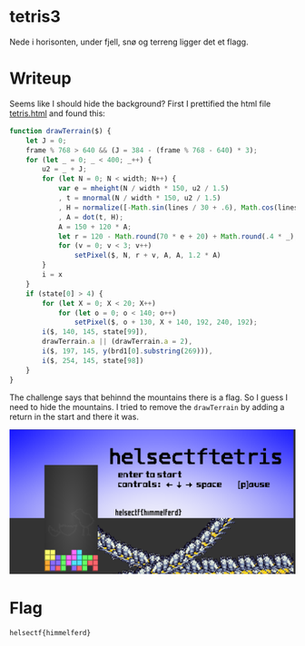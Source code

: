# tetris3

Nede i horisonten, under fjell, snø og terreng ligger det et flagg.

# Writeup

Seems like I should hide the background? First I prettified the html file [tetris.html](tetris.html) and found this:

```javascript
function drawTerrain($) {
    let J = 0;
    frame % 768 > 640 && (J = 384 - (frame % 768 - 640) * 3);
    for (let _ = 0; _ < 400; _++) {
        u2 = _ + J;
        for (let N = 0; N < width; N++) {
            var e = mheight(N / width * 150, u2 / 1.5)
            , t = mnormal(N / width * 150, u2 / 1.5)
            , H = normalize([-Math.sin(lines / 30 + .6), Math.cos(lines / 30 + .6), 1.414])
            , A = dot(t, H);
            A = 150 + 120 * A;
            let r = 120 - Math.round(70 * e + 20) + Math.round(.4 * _);
            for (v = 0; v < 3; v++)
                setPixel($, N, r + v, A, A, 1.2 * A)
        }
        i = x
    }
    if (state[0] > 4) {
        for (let X = 0; X < 20; X++)
            for (let o = 0; o < 140; o++)
                setPixel($, o + 130, X + 140, 192, 240, 192);
        i($, 140, 145, state[99]),
        drawTerrain.a || (drawTerrain.a = 2),
        i($, 197, 145, y(brd1[0].substring(269))),
        i($, 254, 145, state[98])
    }
}
```

The challenge says that behinnd the mountains there is a flag. So I guess I need to hide the mountains. I tried to remove the `drawTerrain` by adding a return in the start and there it was.

![himmelferd](image.png)

# Flag

```
helsectf{himmelferd}
```